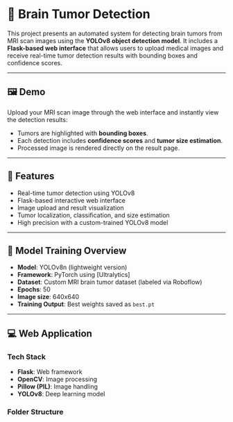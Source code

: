 # 🧠 Brain Tumor Detection 

This project presents an automated system for detecting brain tumors from MRI scan images using the **YOLOv8 object detection model**. It includes a **Flask-based web interface** that allows users to upload medical images and receive real-time tumor detection results with bounding boxes and confidence scores.

---

## 🖼️ Demo

Upload your MRI scan image through the web interface and instantly view the detection results:

- Tumors are highlighted with **bounding boxes**.
- Each detection includes **confidence scores** and **tumor size estimation**.
- Processed image is rendered directly on the result page.

---

## 📌 Features

- Real-time tumor detection using YOLOv8
- Flask-based interactive web interface
- Image upload and result visualization
- Tumor localization, classification, and size estimation
- High precision with a custom-trained YOLOv8 model

---

## 🧠 Model Training Overview

- **Model**: YOLOv8n (lightweight version)
- **Framework**: PyTorch using [Ultralytics]
- **Dataset**: Custom MRI brain tumor dataset (labeled via Roboflow)
- **Epochs**: 50
- **Image size**: 640x640
- **Training Output**: Best weights saved as `best.pt`

---

## 💻 Web Application

### Tech Stack

- **Flask**: Web framework
- **OpenCV**: Image processing
- **Pillow (PIL)**: Image handling
- **YOLOv8**: Deep learning model

### Folder Structure

